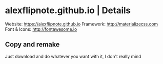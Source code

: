 # alexflipnote.github.io | Details
Website: https://alexflipnote.github.io
Framework: http://materializecss.com
Font & Icons: http://fontawesome.io

## Copy and remake
Just download and do whatever you want with it, I don't really mind
